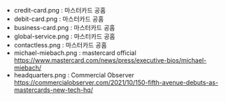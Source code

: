 - credit-card.png : 마스터카드 공홈
- debit-card.png : 마스터카드 공홈
- business-card.png : 마스터카드 공홈
- global-service.png : 마스터카드 공홈
- contactless.png : 마스터카드 공홈
- michael-miebach.png : mastercard official https://www.mastercard.com/news/press/executive-bios/michael-miebach/
- headquarters.png : Commercial Observer https://commercialobserver.com/2021/10/150-fifth-avenue-debuts-as-mastercards-new-tech-hq/
